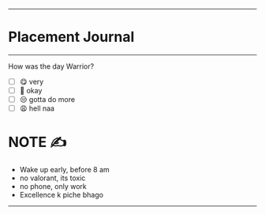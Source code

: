 
------------------------------------------------------------------------
# Placement Journal 
---

How was the day Warrior?
- [ ] 😋 very
- [ ] 🙂 okay
- [ ] 😒 gotta do more
- [ ] 😩 hell naa

# NOTE ✍️
- Wake up early, before 8 am
- no valorant, its toxic
- no phone, only work
- Excellence k piche bhago


------------------------------------------------------------------------


